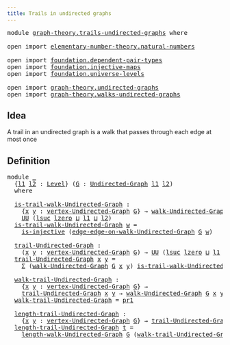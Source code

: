 ```yaml
---
title: Trails in undirected graphs
---
```


<pre class="Agda"><a id="53" class="Keyword">module</a> <a id="60" href="graph-theory.trails-undirected-graphs.html" class="Module">graph-theory.trails-undirected-graphs</a> <a id="98" class="Keyword">where</a>

<a id="105" class="Keyword">open</a> <a id="110" class="Keyword">import</a> <a id="117" href="elementary-number-theory.natural-numbers.html" class="Module">elementary-number-theory.natural-numbers</a>

<a id="159" class="Keyword">open</a> <a id="164" class="Keyword">import</a> <a id="171" href="foundation.dependent-pair-types.html" class="Module">foundation.dependent-pair-types</a>
<a id="203" class="Keyword">open</a> <a id="208" class="Keyword">import</a> <a id="215" href="foundation.injective-maps.html" class="Module">foundation.injective-maps</a>
<a id="241" class="Keyword">open</a> <a id="246" class="Keyword">import</a> <a id="253" href="foundation.universe-levels.html" class="Module">foundation.universe-levels</a>

<a id="281" class="Keyword">open</a> <a id="286" class="Keyword">import</a> <a id="293" href="graph-theory.undirected-graphs.html" class="Module">graph-theory.undirected-graphs</a>
<a id="324" class="Keyword">open</a> <a id="329" class="Keyword">import</a> <a id="336" href="graph-theory.walks-undirected-graphs.html" class="Module">graph-theory.walks-undirected-graphs</a>
</pre>
## Idea

A trail in an undirected graph is a walk that passes through each edge at most once

## Definition

<pre class="Agda"><a id="495" class="Keyword">module</a> <a id="502" href="graph-theory.trails-undirected-graphs.html#502" class="Module">_</a>
  <a id="506" class="Symbol">{</a><a id="507" href="graph-theory.trails-undirected-graphs.html#507" class="Bound">l1</a> <a id="510" href="graph-theory.trails-undirected-graphs.html#510" class="Bound">l2</a> <a id="513" class="Symbol">:</a> <a id="515" href="Agda.Primitive.html#597" class="Postulate">Level</a><a id="520" class="Symbol">}</a> <a id="522" class="Symbol">(</a><a id="523" href="graph-theory.trails-undirected-graphs.html#523" class="Bound">G</a> <a id="525" class="Symbol">:</a> <a id="527" href="graph-theory.undirected-graphs.html#785" class="Function">Undirected-Graph</a> <a id="544" href="graph-theory.trails-undirected-graphs.html#507" class="Bound">l1</a> <a id="547" href="graph-theory.trails-undirected-graphs.html#510" class="Bound">l2</a><a id="549" class="Symbol">)</a>
  <a id="553" class="Keyword">where</a>
  
  <a id="564" href="graph-theory.trails-undirected-graphs.html#564" class="Function">is-trail-walk-Undirected-Graph</a> <a id="595" class="Symbol">:</a>
    <a id="601" class="Symbol">{</a><a id="602" href="graph-theory.trails-undirected-graphs.html#602" class="Bound">x</a> <a id="604" href="graph-theory.trails-undirected-graphs.html#604" class="Bound">y</a> <a id="606" class="Symbol">:</a> <a id="608" href="graph-theory.undirected-graphs.html#981" class="Function">vertex-Undirected-Graph</a> <a id="632" href="graph-theory.trails-undirected-graphs.html#523" class="Bound">G</a><a id="633" class="Symbol">}</a> <a id="635" class="Symbol">→</a> <a id="637" href="graph-theory.walks-undirected-graphs.html#1105" class="Datatype">walk-Undirected-Graph</a> <a id="659" href="graph-theory.trails-undirected-graphs.html#523" class="Bound">G</a> <a id="661" href="graph-theory.trails-undirected-graphs.html#602" class="Bound">x</a> <a id="663" href="graph-theory.trails-undirected-graphs.html#604" class="Bound">y</a> <a id="665" class="Symbol">→</a>
    <a id="671" href="foundation-core.universe-levels.html#235" class="Primitive">UU</a> <a id="674" class="Symbol">(</a><a id="675" href="Agda.Primitive.html#780" class="Primitive">lsuc</a> <a id="680" href="Agda.Primitive.html#764" class="Primitive">lzero</a> <a id="686" href="Agda.Primitive.html#810" class="Primitive Operator">⊔</a> <a id="688" href="graph-theory.trails-undirected-graphs.html#507" class="Bound">l1</a> <a id="691" href="Agda.Primitive.html#810" class="Primitive Operator">⊔</a> <a id="693" href="graph-theory.trails-undirected-graphs.html#510" class="Bound">l2</a><a id="695" class="Symbol">)</a>
  <a id="699" href="graph-theory.trails-undirected-graphs.html#564" class="Function">is-trail-walk-Undirected-Graph</a> <a id="730" href="graph-theory.trails-undirected-graphs.html#730" class="Bound">w</a> <a id="732" class="Symbol">=</a>
    <a id="738" href="foundation.injective-maps.html#1309" class="Function">is-injective</a> <a id="751" class="Symbol">(</a><a id="752" href="graph-theory.walks-undirected-graphs.html#3726" class="Function">edge-edge-on-walk-Undirected-Graph</a> <a id="787" href="graph-theory.trails-undirected-graphs.html#523" class="Bound">G</a> <a id="789" href="graph-theory.trails-undirected-graphs.html#730" class="Bound">w</a><a id="790" class="Symbol">)</a>

  <a id="795" href="graph-theory.trails-undirected-graphs.html#795" class="Function">trail-Undirected-Graph</a> <a id="818" class="Symbol">:</a>
    <a id="824" class="Symbol">(</a><a id="825" href="graph-theory.trails-undirected-graphs.html#825" class="Bound">x</a> <a id="827" href="graph-theory.trails-undirected-graphs.html#827" class="Bound">y</a> <a id="829" class="Symbol">:</a> <a id="831" href="graph-theory.undirected-graphs.html#981" class="Function">vertex-Undirected-Graph</a> <a id="855" href="graph-theory.trails-undirected-graphs.html#523" class="Bound">G</a><a id="856" class="Symbol">)</a> <a id="858" class="Symbol">→</a> <a id="860" href="foundation-core.universe-levels.html#235" class="Primitive">UU</a> <a id="863" class="Symbol">(</a><a id="864" href="Agda.Primitive.html#780" class="Primitive">lsuc</a> <a id="869" href="Agda.Primitive.html#764" class="Primitive">lzero</a> <a id="875" href="Agda.Primitive.html#810" class="Primitive Operator">⊔</a> <a id="877" href="graph-theory.trails-undirected-graphs.html#507" class="Bound">l1</a> <a id="880" href="Agda.Primitive.html#810" class="Primitive Operator">⊔</a> <a id="882" href="graph-theory.trails-undirected-graphs.html#510" class="Bound">l2</a><a id="884" class="Symbol">)</a>
  <a id="888" href="graph-theory.trails-undirected-graphs.html#795" class="Function">trail-Undirected-Graph</a> <a id="911" href="graph-theory.trails-undirected-graphs.html#911" class="Bound">x</a> <a id="913" href="graph-theory.trails-undirected-graphs.html#913" class="Bound">y</a> <a id="915" class="Symbol">=</a>
    <a id="921" href="foundation-core.dependent-pair-types.html#515" class="Record">Σ</a> <a id="923" class="Symbol">(</a><a id="924" href="graph-theory.walks-undirected-graphs.html#1105" class="Datatype">walk-Undirected-Graph</a> <a id="946" href="graph-theory.trails-undirected-graphs.html#523" class="Bound">G</a> <a id="948" href="graph-theory.trails-undirected-graphs.html#911" class="Bound">x</a> <a id="950" href="graph-theory.trails-undirected-graphs.html#913" class="Bound">y</a><a id="951" class="Symbol">)</a> <a id="953" href="graph-theory.trails-undirected-graphs.html#564" class="Function">is-trail-walk-Undirected-Graph</a>

  <a id="987" href="graph-theory.trails-undirected-graphs.html#987" class="Function">walk-trail-Undirected-Graph</a> <a id="1015" class="Symbol">:</a>
    <a id="1021" class="Symbol">{</a><a id="1022" href="graph-theory.trails-undirected-graphs.html#1022" class="Bound">x</a> <a id="1024" href="graph-theory.trails-undirected-graphs.html#1024" class="Bound">y</a> <a id="1026" class="Symbol">:</a> <a id="1028" href="graph-theory.undirected-graphs.html#981" class="Function">vertex-Undirected-Graph</a> <a id="1052" href="graph-theory.trails-undirected-graphs.html#523" class="Bound">G</a><a id="1053" class="Symbol">}</a> <a id="1055" class="Symbol">→</a>
    <a id="1061" href="graph-theory.trails-undirected-graphs.html#795" class="Function">trail-Undirected-Graph</a> <a id="1084" href="graph-theory.trails-undirected-graphs.html#1022" class="Bound">x</a> <a id="1086" href="graph-theory.trails-undirected-graphs.html#1024" class="Bound">y</a> <a id="1088" class="Symbol">→</a> <a id="1090" href="graph-theory.walks-undirected-graphs.html#1105" class="Datatype">walk-Undirected-Graph</a> <a id="1112" href="graph-theory.trails-undirected-graphs.html#523" class="Bound">G</a> <a id="1114" href="graph-theory.trails-undirected-graphs.html#1022" class="Bound">x</a> <a id="1116" href="graph-theory.trails-undirected-graphs.html#1024" class="Bound">y</a>
  <a id="1120" href="graph-theory.trails-undirected-graphs.html#987" class="Function">walk-trail-Undirected-Graph</a> <a id="1148" class="Symbol">=</a> <a id="1150" href="foundation-core.dependent-pair-types.html#605" class="Field">pr1</a>

  <a id="1157" href="graph-theory.trails-undirected-graphs.html#1157" class="Function">length-trail-Undirected-Graph</a> <a id="1187" class="Symbol">:</a>
    <a id="1193" class="Symbol">{</a><a id="1194" href="graph-theory.trails-undirected-graphs.html#1194" class="Bound">x</a> <a id="1196" href="graph-theory.trails-undirected-graphs.html#1196" class="Bound">y</a> <a id="1198" class="Symbol">:</a> <a id="1200" href="graph-theory.undirected-graphs.html#981" class="Function">vertex-Undirected-Graph</a> <a id="1224" href="graph-theory.trails-undirected-graphs.html#523" class="Bound">G</a><a id="1225" class="Symbol">}</a> <a id="1227" class="Symbol">→</a> <a id="1229" href="graph-theory.trails-undirected-graphs.html#795" class="Function">trail-Undirected-Graph</a> <a id="1252" href="graph-theory.trails-undirected-graphs.html#1194" class="Bound">x</a> <a id="1254" href="graph-theory.trails-undirected-graphs.html#1196" class="Bound">y</a> <a id="1256" class="Symbol">→</a> <a id="1258" href="elementary-number-theory.natural-numbers.html#1530" class="Datatype">ℕ</a>
  <a id="1262" href="graph-theory.trails-undirected-graphs.html#1157" class="Function">length-trail-Undirected-Graph</a> <a id="1292" href="graph-theory.trails-undirected-graphs.html#1292" class="Bound">t</a> <a id="1294" class="Symbol">=</a>
    <a id="1300" href="graph-theory.walks-undirected-graphs.html#4594" class="Function">length-walk-Undirected-Graph</a> <a id="1329" href="graph-theory.trails-undirected-graphs.html#523" class="Bound">G</a> <a id="1331" class="Symbol">(</a><a id="1332" href="graph-theory.trails-undirected-graphs.html#987" class="Function">walk-trail-Undirected-Graph</a> <a id="1360" href="graph-theory.trails-undirected-graphs.html#1292" class="Bound">t</a><a id="1361" class="Symbol">)</a>
</pre>